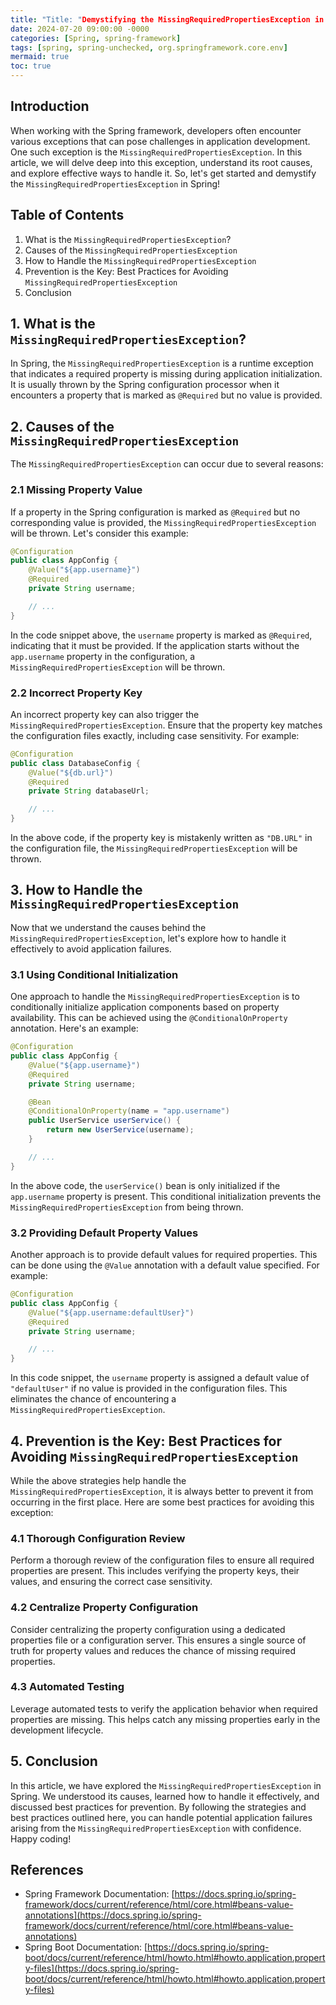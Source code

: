 ```yaml
---
title: "Title: "Demystifying the MissingRequiredPropertiesException in Spring: A Comprehensive Guide""
date: 2024-07-20 09:00:00 -0000
categories: [Spring, spring-framework]
tags: [spring, spring-unchecked, org.springframework.core.env]
mermaid: true
toc: true
---
```



## Introduction
When working with the Spring framework, developers often encounter various exceptions that can pose challenges in application development. One such exception is the `MissingRequiredPropertiesException`. In this article, we will delve deep into this exception, understand its root causes, and explore effective ways to handle it. So, let's get started and demystify the `MissingRequiredPropertiesException` in Spring!

## Table of Contents
1. What is the `MissingRequiredPropertiesException`?
2. Causes of the `MissingRequiredPropertiesException`
3. How to Handle the `MissingRequiredPropertiesException`
4. Prevention is the Key: Best Practices for Avoiding `MissingRequiredPropertiesException`
5. Conclusion

## 1. What is the `MissingRequiredPropertiesException`?
In Spring, the `MissingRequiredPropertiesException` is a runtime exception that indicates a required property is missing during application initialization. It is usually thrown by the Spring configuration processor when it encounters a property that is marked as `@Required` but no value is provided.

## 2. Causes of the `MissingRequiredPropertiesException`
The `MissingRequiredPropertiesException` can occur due to several reasons:

### 2.1 Missing Property Value
If a property in the Spring configuration is marked as `@Required` but no corresponding value is provided, the `MissingRequiredPropertiesException` will be thrown. Let's consider this example:

```java
@Configuration
public class AppConfig {
    @Value("${app.username}")
    @Required
    private String username;

    // ...
}
```
In the code snippet above, the `username` property is marked as `@Required`, indicating that it must be provided. If the application starts without the `app.username` property in the configuration, a `MissingRequiredPropertiesException` will be thrown.

### 2.2 Incorrect Property Key
An incorrect property key can also trigger the `MissingRequiredPropertiesException`. Ensure that the property key matches the configuration files exactly, including case sensitivity. For example:

```java
@Configuration
public class DatabaseConfig {
    @Value("${db.url}")
    @Required
    private String databaseUrl;

    // ...
}
```

In the above code, if the property key is mistakenly written as `"DB.URL"` in the configuration file, the `MissingRequiredPropertiesException` will be thrown.

## 3. How to Handle the `MissingRequiredPropertiesException`
Now that we understand the causes behind the `MissingRequiredPropertiesException`, let's explore how to handle it effectively to avoid application failures.

### 3.1 Using Conditional Initialization
One approach to handle the `MissingRequiredPropertiesException` is to conditionally initialize application components based on property availability. This can be achieved using the `@ConditionalOnProperty` annotation. Here's an example:

```java
@Configuration
public class AppConfig {
    @Value("${app.username}")
    @Required
    private String username;

    @Bean
    @ConditionalOnProperty(name = "app.username")
    public UserService userService() {
        return new UserService(username);
    }

    // ...
}
```
In the above code, the `userService()` bean is only initialized if the `app.username` property is present. This conditional initialization prevents the `MissingRequiredPropertiesException` from being thrown.

### 3.2 Providing Default Property Values
Another approach is to provide default values for required properties. This can be done using the `@Value` annotation with a default value specified. For example:

```java
@Configuration
public class AppConfig {
    @Value("${app.username:defaultUser}")
    @Required
    private String username;

    // ...
}
```
In this code snippet, the `username` property is assigned a default value of `"defaultUser"` if no value is provided in the configuration files. This eliminates the chance of encountering a `MissingRequiredPropertiesException`.

## 4. Prevention is the Key: Best Practices for Avoiding `MissingRequiredPropertiesException`
While the above strategies help handle the `MissingRequiredPropertiesException`, it is always better to prevent it from occurring in the first place. Here are some best practices for avoiding this exception:

### 4.1 Thorough Configuration Review
Perform a thorough review of the configuration files to ensure all required properties are present. This includes verifying the property keys, their values, and ensuring the correct case sensitivity.

### 4.2 Centralize Property Configuration
Consider centralizing the property configuration using a dedicated properties file or a configuration server. This ensures a single source of truth for property values and reduces the chance of missing required properties.

### 4.3 Automated Testing
Leverage automated tests to verify the application behavior when required properties are missing. This helps catch any missing properties early in the development lifecycle.

## 5. Conclusion
In this article, we have explored the `MissingRequiredPropertiesException` in Spring. We understood its causes, learned how to handle it effectively, and discussed best practices for prevention. By following the strategies and best practices outlined here, you can handle potential application failures arising from the `MissingRequiredPropertiesException` with confidence. Happy coding!

## References
- Spring Framework Documentation: [https://docs.spring.io/spring-framework/docs/current/reference/html/core.html#beans-value-annotations](https://docs.spring.io/spring-framework/docs/current/reference/html/core.html#beans-value-annotations)
- Spring Boot Documentation: [https://docs.spring.io/spring-boot/docs/current/reference/html/howto.html#howto.application.property-files](https://docs.spring.io/spring-boot/docs/current/reference/html/howto.html#howto.application.property-files)